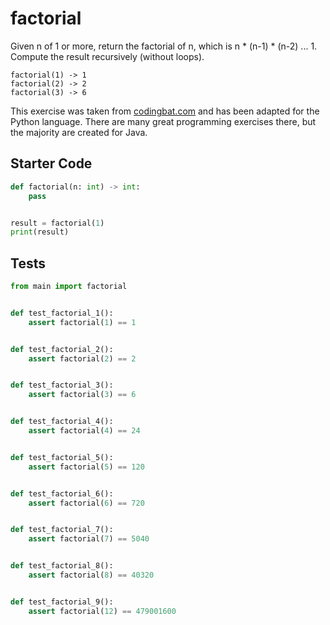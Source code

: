 # factorial





Given n of 1 or more, return the factorial of n, which is n * (n-1) * (n-2) ... 1. Compute the result recursively (without loops).

```
factorial(1) -> 1
factorial(2) -> 2
factorial(3) -> 6
```

This exercise was taken from [codingbat.com](https://codingbat.com/prob/p154669) and has been adapted for the Python language. There are many great programming exercises there, but the majority are created for Java.

## Starter Code
```python
def factorial(n: int) -> int:
    pass


result = factorial(1)
print(result)
```

## Tests
```python
from main import factorial


def test_factorial_1():
    assert factorial(1) == 1


def test_factorial_2():
    assert factorial(2) == 2


def test_factorial_3():
    assert factorial(3) == 6


def test_factorial_4():
    assert factorial(4) == 24


def test_factorial_5():
    assert factorial(5) == 120


def test_factorial_6():
    assert factorial(6) == 720


def test_factorial_7():
    assert factorial(7) == 5040


def test_factorial_8():
    assert factorial(8) == 40320


def test_factorial_9():
    assert factorial(12) == 479001600
```

